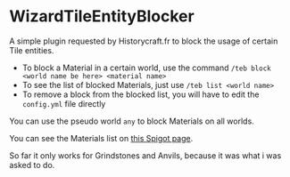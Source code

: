 # WizardTileEntityBlocker

A simple plugin requested by Historycraft.fr to block the usage of certain Tile entities.

- To block a Material in a certain world, use the command `/teb block <world name be here> <material name>`
- To see the list of blocked Materials, just use `/teb list <world name>`
- To remove a block from the blocked list, you will have to edit the `config.yml` file directly

You can use the pseudo world `any` to block Materials on all worlds.

You can see the Materials list on [this Spigot page](https://hub.spigotmc.org/javadocs/spigot/org/bukkit/Material.html).

So far it only works for Grindstones and Anvils, because it was what i was asked to do.
